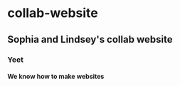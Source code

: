 # collab-website

## Sophia and Lindsey's collab website

### Yeet

#### We know how to make websites